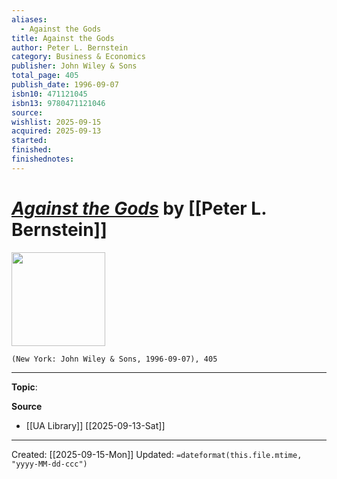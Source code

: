 ```yaml
---
aliases:
  - Against the Gods
title: Against the Gods
author: Peter L. Bernstein
category: Business & Economics
publisher: John Wiley & Sons
total_page: 405
publish_date: 1996-09-07
isbn10: 471121045
isbn13: 9780471121046
source:
wishlist: 2025-09-15
acquired: 2025-09-13
started:
finished:
finishednotes:
---
```

# *[Against the Gods]()* by [[Peter L. Bernstein]]

<img src="http://books.google.com/books/content?id=4vrIAgAAQBAJ&printsec=frontcover&img=1&zoom=1&edge=curl&source=gbs_api" width=150>

`(New York: John Wiley & Sons, 1996-09-07), 405`



--- 
**Topic**: 

**Source**
- [[UA Library]] [[2025-09-13-Sat]]
 ---
Created: [[2025-09-15-Mon]]
Updated: `=dateformat(this.file.mtime, "yyyy-MM-dd-ccc")`